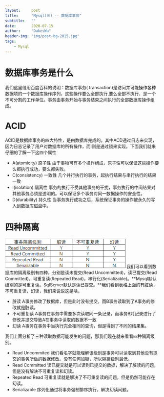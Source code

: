 ```yaml
---
layout:     post
title:      "Mysql(三) -- 数据库事务"
subtitle:   ""
date:       2020-07-15
author:     "OakesWu"
header-img: "img/post-bg-2015.jpg"
tags:
    - Mysql
---
```


# 数据库事务是什么
我们这里借用百度百科的说明：数据库事务( transaction)是访问并可能操作各种数据项的一个数据库操作序列，这些操作要么全部执行,要么全部不执行，是一个不可分割的工作单位。事务由事务开始与事务结束之间执行的全部数据库操作组成。

# ACID
ACID是数据库事务的四大特性，是由数据库完成的。其中ACD通过日志来实现，因为日志记录了用户对数据库的所有操作，而I则是通过锁来实现。下面我们就来仔细的了解一下这四个属性
- A(atomicity) 原子性 
由于事物可有多个操作组成，原子性可以保证这些操作要么都执行成功，要么都失败。
- C(consistency) 一致性
几个并行执行的事务，起执行结果与串行执行的结果一致
- I(isolation) 隔离性
事务的执行不受其他事务的干扰，事务执行的中间结果对其他事务必须是透明的。可以保证多个事务对同一数据操作的安全性。
- D(durability) 持久性
当事务执行成功之后，系统保证事务的操作被永久的写入到数据库磁盘中。

# 四种隔离
![四种隔离级别](/img/doc/sql/sql3one.png)
我们可以看到数据库的隔离级别有四种，分别是读未提交(Read Uncommitted)，读已提交(Read Committed)，可重复读(Repeated Read)，串行化(Serializable)。**Mysql默认级别的是可重复读。SqlServer默认是读已提交。**我们看到表格上面的有脏读，不可重复读，幻读，我们来说说这是啥。
- 脏读
A事务修改了数据库，但是此时没有提交，而B事务读取到了A事务的修改就是脏读。
- 不可重复读
A事务在事务中需要多次读取同一条记录，而事务B对记录进行了修改并提交导致A在事务中读取的数据不一致
- 幻读
A事务在事务中当执行完全相同的查询，但是得到了不同的结果集。

我们上面分析了三种读取数据可能发生的问题，那我们现在就来看看四种隔离级别。
- Read Uncommited
我们看名字就能理解该级别是事务可以读取到其他没有提交的事务所做的数据修改。没有任何加锁，所以隔离级别最低。
- Read Committed
读已提交就是可以读到已提交的数据，解决了脏读的问题，但是没有解决不可重复读和幻读。
- Repeated Read
可重复读就是解决了不可重复读的问题，但是仍然可能存在幻读。
- Serializable
序列化通过将事务强制排序执行，解决幻读问题。